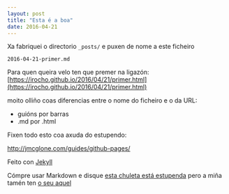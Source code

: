 ```yaml
---
layout: post
title: "Esta é a boa"
date: 2016-04-21
---
```


Xa fabriquei o directorio `_posts/` e puxen de nome a este ficheiro

`2016-04-21-primer.md`

Para quen queira velo ten que premer na ligazón:
[https://irocho.github.io/2016/04/21/primer.html](https://irocho.github.io/2016/04/21/primer.html)

moito olliño coas diferencias entre o nome do ficheiro e o da URL:

* guións por barras
* .md por .html


Fixen todo esto coa axuda do estupendo:

http://jmcglone.com/guides/github-pages/

Feito con [Jekyll](http://jekyllrb.com)

Cómpre usar Markdown e disque [esta chuleta está estupenda](http://packetlife.net/media/library/16/Markdown.pdf) pero a miña tamén ten 
[o seu aquel](2016-04-20-chuleta.md)
